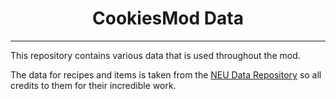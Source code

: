 <h1 style="text-align: center" align="center">CookiesMod Data</h1>
<hr>
This repository contains various data that is used throughout the mod.

The data for recipes and items is taken from the [NEU Data Repository](https://github.com/NotEnoughUpdates/NotEnoughUpdates-REPO) so all credits to them for their incredible work.